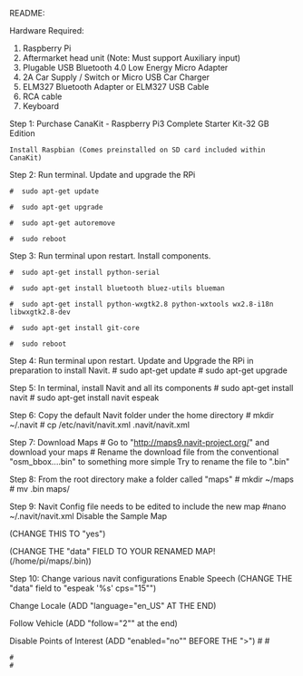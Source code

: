 README:

Hardware Required:
1. Raspberry Pi
2. Aftermarket head unit (Note: Must support Auxiliary input)
3. Plugable USB Bluetooth 4.0 Low Energy Micro Adapter 
4. 2A Car Supply / Switch or Micro USB Car Charger
5. ELM327 Bluetooth Adapter or ELM327 USB Cable
6. RCA cable 
7. Keyboard

Step 1: Purchase CanaKit - Raspberry Pi3 Complete Starter Kit-32 GB Edition

	Install Raspbian (Comes preinstalled on SD card included within CanaKit)
	
Step 2: Run terminal. Update and upgrade the RPi

	#  sudo apt-get update
	
	#  sudo apt-get upgrade
	
	#  sudo apt-get autoremove
	
	#  sudo reboot
	
Step 3: Run terminal upon restart. Install components.

	#  sudo apt-get install python-serial
	
	#  sudo apt-get install bluetooth bluez-utils blueman
	
	#  sudo apt-get install python-wxgtk2.8 python-wxtools wx2.8-i18n libwxgtk2.8-dev
	
	#  sudo apt-get install git-core
	
	#  sudo reboot 

Step 4: Run terminal upon restart. Update and Upgrade the RPi in preparation to install Navit.
	# sudo apt-get update
	# sudo apt-get upgrade

Step 5: In terminal, install Navit and all its components
	# sudo apt-get install navit
	# sudo apt-get install navit espeak

Step 6: Copy the default Navit folder under the home directory
	# mkdir ~/.navit
	# cp /etc/navit/navit.xml .navit/navit.xml

Step 7: Download Maps
	# Go to "http://maps9.navit-project.org/" and download your maps
	# Rename the download file from the conventional "osm_bbox....bin" to something more simple 
		Try to rename the file to "<area>.bin"

Step 8: From the root directory make a folder called "maps"
	# mkdir ~/maps
	# mv <area>.bin maps/

Step 9: Navit Config file needs to be edited to include the new map
	#nano ~/.navit/navit.xml
Disable the Sample Map
<!-- If you dont want to use the sample map, either set enabled="no" in the next line or remove the xml file from the maps directory>
<mapset enabled="yes"> (CHANGE THIS TO "no")
	<xi:include href="$NAVIT_SHAREDIR/maps/*.xml"/>
</mapset>

Enable the Downloaded Map
<!-- Mapset template for openstreetmaps -->
<mapset enabled="no"> (CHANGE THIS TO "yes")
	


<map type="binfile" enabled="yes" data="/media/mmc2/MapsNavit/osm_europe.bin"/> 
	(CHANGE THE "data" FIELD TO YOUR RENAMED MAP! (/home/pi/maps/<area>.bin))
</mapset>

Step 10: Change various navit configurations
Enable Speech
<speech type="cmdline" data="echo 'Fix the speech tag in navit.xml to let navit say:' '%s'" cps="15"/>
	(CHANGE THE "data" field to "espeak  '%s' cps="15"")

Change Locale
<config xmlns:xi="https://www.w3.org/2001/XInclude"> 
	(ADD "language="en_US" AT THE END)

Follow Vehicle
<vehicle name="Local GPS" profile name="car" enabled="yes" active="1" source="gpsd://localhost" gpsd_query="w+xj">
	(ADD "follow="2"" at the end)

Disable Points of Interest
<layer name="POI Symbols"> 
	(ADD "enabled="no"" BEFORE THE ">")
	# 
	#
	
	#
	#
	
	